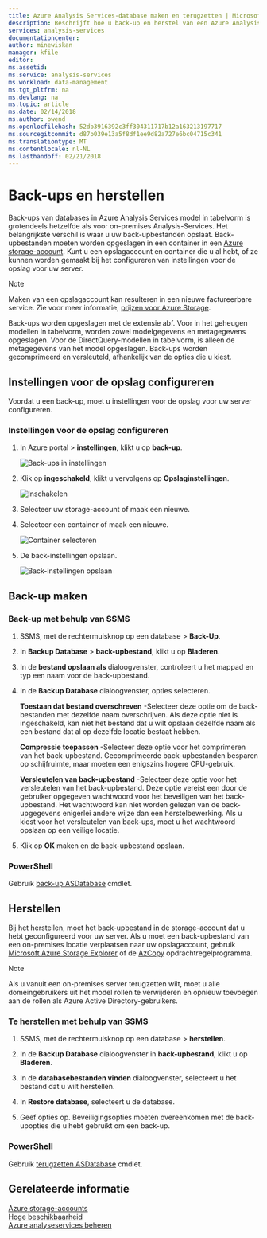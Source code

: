 ```yaml
---
title: Azure Analysis Services-database maken en terugzetten | Microsoft Docs
description: Beschrijft hoe u back-up en herstel van een Azure Analysis Services-database.
services: analysis-services
documentationcenter: 
author: minewiskan
manager: kfile
editor: 
ms.assetid: 
ms.service: analysis-services
ms.workload: data-management
ms.tgt_pltfrm: na
ms.devlang: na
ms.topic: article
ms.date: 02/14/2018
ms.author: owend
ms.openlocfilehash: 52db3916392c3ff304311717b12a163213197717
ms.sourcegitcommit: d87b039e13a5f8df1ee9d82a727e6bc04715c341
ms.translationtype: MT
ms.contentlocale: nl-NL
ms.lasthandoff: 02/21/2018
---
```

# <a name="backup-and-restore"></a>Back-ups en herstellen

Back-ups van databases in Azure Analysis Services model in tabelvorm is grotendeels hetzelfde als voor on-premises Analysis-Services. Het belangrijkste verschil is waar u uw back-upbestanden opslaat. Back-upbestanden moeten worden opgeslagen in een container in een [Azure storage-account](../storage/common/storage-create-storage-account.md). Kunt u een opslagaccount en container die u al hebt, of ze kunnen worden gemaakt bij het configureren van instellingen voor de opslag voor uw server.

> [!NOTE]
> Maken van een opslagaccount kan resulteren in een nieuwe factureerbare service. Zie voor meer informatie, [prijzen voor Azure Storage](https://azure.microsoft.com/pricing/details/storage/blobs/).
> 
> 

Back-ups worden opgeslagen met de extensie abf. Voor in het geheugen modellen in tabelvorm, worden zowel modelgegevens en metagegevens opgeslagen. Voor de DirectQuery-modellen in tabelvorm, is alleen de metagegevens van het model opgeslagen. Back-ups worden gecomprimeerd en versleuteld, afhankelijk van de opties die u kiest. 



## <a name="configure-storage-settings"></a>Instellingen voor de opslag configureren
Voordat u een back-up, moet u instellingen voor de opslag voor uw server configureren.


### <a name="to-configure-storage-settings"></a>Instellingen voor de opslag configureren
1.  In Azure portal > **instellingen**, klikt u op **back-up**.

    ![Back-ups in instellingen](./media/analysis-services-backup/aas-backup-backups.png)

2.  Klik op **ingeschakeld**, klikt u vervolgens op **Opslaginstellingen**.

    ![Inschakelen](./media/analysis-services-backup/aas-backup-enable.png)

3. Selecteer uw storage-account of maak een nieuwe.

4. Selecteer een container of maak een nieuwe.

    ![Container selecteren](./media/analysis-services-backup/aas-backup-container.png)

5. De back-instellingen opslaan.

    ![Back-instellingen opslaan](./media/analysis-services-backup/aas-backup-save.png)

## <a name="backup"></a>Back-up maken

### <a name="to-backup-by-using-ssms"></a>Back-up met behulp van SSMS

1. SSMS, met de rechtermuisknop op een database > **Back-Up**.

2. In **Backup Database** > **back-upbestand**, klikt u op **Bladeren**.

3. In de **bestand opslaan als** dialoogvenster, controleert u het mappad en typ een naam voor de back-upbestand. 

4. In de **Backup Database** dialoogvenster, opties selecteren.

    **Toestaan dat bestand overschreven** -Selecteer deze optie om de back-bestanden met dezelfde naam overschrijven. Als deze optie niet is ingeschakeld, kan niet het bestand dat u wilt opslaan dezelfde naam als een bestand dat al op dezelfde locatie bestaat hebben.

    **Compressie toepassen** -Selecteer deze optie voor het comprimeren van het back-upbestand. Gecomprimeerde back-upbestanden besparen op schijfruimte, maar moeten een enigszins hogere CPU-gebruik. 

    **Versleutelen van back-upbestand** -Selecteer deze optie voor het versleutelen van het back-upbestand. Deze optie vereist een door de gebruiker opgegeven wachtwoord voor het beveiligen van het back-upbestand. Het wachtwoord kan niet worden gelezen van de back-upgegevens enigerlei andere wijze dan een herstelbewerking. Als u kiest voor het versleutelen van back-ups, moet u het wachtwoord opslaan op een veilige locatie.

5. Klik op **OK** maken en de back-upbestand opslaan.


### <a name="powershell"></a>PowerShell
Gebruik [back-up ASDatabase](https://docs.microsoft.com/sql/analysis-services/powershell/backup-asdatabase-cmdlet) cmdlet.

## <a name="restore"></a>Herstellen
Bij het herstellen, moet het back-upbestand in de storage-account dat u hebt geconfigureerd voor uw server. Als u moet een back-upbestand van een on-premises locatie verplaatsen naar uw opslagaccount, gebruik [Microsoft Azure Storage Explorer](https://docs.microsoft.com/azure/vs-azure-tools-storage-manage-with-storage-explorer) of de [AzCopy](../storage/common/storage-use-azcopy.md) opdrachtregelprogramma. 



> [!NOTE]
> Als u vanuit een on-premises server terugzetten wilt, moet u alle domeingebruikers uit het model rollen te verwijderen en opnieuw toevoegen aan de rollen als Azure Active Directory-gebruikers.
> 
> 

### <a name="to-restore-by-using-ssms"></a>Te herstellen met behulp van SSMS

1. SSMS, met de rechtermuisknop op een database > **herstellen**.

2. In de **Backup Database** dialoogvenster in **back-upbestand**, klikt u op **Bladeren**.

3. In de **databasebestanden vinden** dialoogvenster, selecteert u het bestand dat u wilt herstellen.

4. In **Restore database**, selecteert u de database.

5. Geef opties op. Beveiligingsopties moeten overeenkomen met de back-upopties die u hebt gebruikt om een back-up.


### <a name="powershell"></a>PowerShell

Gebruik [terugzetten ASDatabase](https://docs.microsoft.com/sql/analysis-services/powershell/restore-asdatabase-cmdlet) cmdlet.


## <a name="related-information"></a>Gerelateerde informatie

[Azure storage-accounts](../storage/common/storage-create-storage-account.md)  
[Hoge beschikbaarheid](analysis-services-bcdr.md)     
[Azure analyseservices beheren](analysis-services-manage.md)
